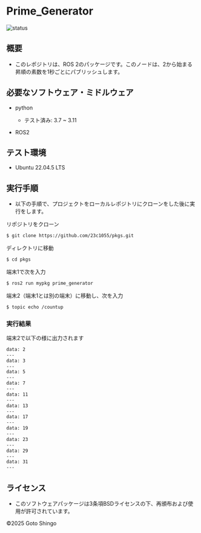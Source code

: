 # Prime_Generator

![status](https://github.com/23c1055/task/actions/workflows/test.yml/badge.svg)
## 概要

- このレポジトリは、ROS 2のパッケージです。このノードは、2から始まる昇順の素数を1秒ごとにパブリッシュします。

## 必要なソフトウェア・ミドルウェア
- python

    - テスト済み: 3.7 ~ 3.11
- ROS2

## テスト環境

 - Ubuntu 22.04.5 LTS


## 実行手順

- 以下の手順で、プロジェクトをローカルレポジトリにクローンをした後に実行をします。


リポジトリをクローン
```bash
$ git clone https://github.com/23c1055/pkgs.git
```
ディレクトリに移動
```bash
$ cd pkgs
```
端末1で次を入力
```bash
$ ros2 run mypkg prime_generator
```
端末2（端末1とは別の端末）に移動し、次を入力
```bash
$ topic echo /countup
```

### 実行結果
端末2で以下の様に出力されます
```bash
data: 2
---
data: 3
---
data: 5
---
data: 7
---
data: 11
---
data: 13
---
data: 17
---
data: 19
---
data: 23
---
data: 29
---
data: 31
---
```

## ライセンス

- このソフトウェアパッケージは3条項BSDライセンスの下、再頒布および使用が許可されています。

©2025 Goto Shingo

